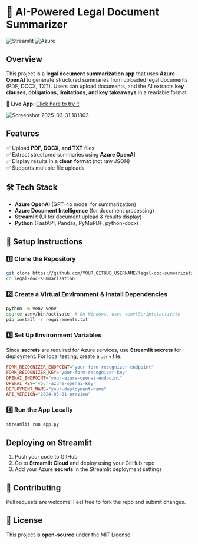 # 📑 AI-Powered Legal Document Summarizer  

![Streamlit](https://img.shields.io/badge/Streamlit-Deployed-green) ![Azure](https://img.shields.io/badge/Azure-OpenAI-blue)  

## Overview  
This project is a **legal document summarization app** that uses **Azure OpenAI** to generate structured summaries from uploaded legal documents (PDF, DOCX, TXT). Users can upload documents, and the AI extracts **key clauses, obligations, limitations, and key takeaways** in a readable format.  

🔗 **Live App:** [Click here to try it](https://hm7wfwgmuzc6quxxttmbrf.streamlit.app/)  

![Screenshot 2025-03-31 101803](https://github.com/user-attachments/assets/4b96e4f4-f206-4247-9a16-25c3ee1bda2f)


## Features  
✅ Upload **PDF, DOCX, and TXT** files  
✅ Extract structured summaries using **Azure OpenAI**  
✅ Display results in a **clean format** (not raw JSON)  
✅ Supports multiple file uploads  

## 🛠️ Tech Stack  
- **Azure OpenAI** (GPT-4o model for summarization)  
- **Azure Document Intelligence** (for document processing)  
- **Streamlit** (UI for document upload & results display)  
- **Python** (FastAPI, Pandas, PyMuPDF, python-docx)  

## 📌 Setup Instructions  

### 1️⃣ Clone the Repository  
```bash
git clone https://github.com/YOUR_GITHUB_USERNAME/legal-doc-summarization.git
cd legal-doc-summarization
```

### 2️⃣ Create a Virtual Environment & Install Dependencies  
```bash
python -m venv venv
source venv/bin/activate  # On Windows, use: venv\Scripts\activate
pip install -r requirements.txt
```

### 3️⃣ Set Up Environment Variables  
Since **secrets** are required for Azure services, use **Streamlit secrets** for deployment. For local testing, create a `.env` file:  
```ini
FORM_RECOGNIZER_ENDPOINT="your-form-recognizer-endpoint"
FORM_RECOGNIZER_KEY="your-form-recognizer-key"
OPENAI_ENDPOINT="your-azure-openai-endpoint"
OPENAI_KEY="your-azure-openai-key"
DEPLOYMENT_NAME="your-deployment-name"
API_VERSION="2024-05-01-preview"
```

### 4️⃣ Run the App Locally  
```bash
streamlit run app.py
```

## Deploying on Streamlit  
1. Push your code to GitHub  
2. Go to **Streamlit Cloud** and deploy using your GitHub repo  
3. Add your Azure **secrets** in the Streamlit deployment settings  

## 🤝 Contributing  
Pull requests are welcome! Feel free to fork the repo and submit changes.  

## 📜 License  
This project is **open-source** under the MIT License.  
